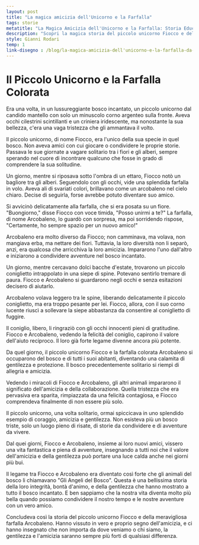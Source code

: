 ```yaml
---
layout: post
title: "La magica amicizia dell'Unicorno e la Farfalla"
tags: storie
metatitle: "La Magica Amicizia dell'Unicorno e la Farfalla: Storia Educativa per Bambini | Racconti Fantastici per l'Infanzia"
description: "Scopri la magica storia del piccolo unicorno Fiocco e della farfalla colorata Arcobaleno. Un racconto incantato che insegna il valore dell'amicizia e della gentilezza, ambientato in un bosco meraviglioso. Perfetto per stimolare l'immaginazione dei bambini e insegnare importanti lezioni di vita."
style: Gianni Rodari
temp: 1
link-disegno : /blog/la-magica-amicizia-dell'unicorno-e-la-farfalla-da-colorare/
---
```

# Il Piccolo Unicorno e la Farfalla Colorata

Era una volta, in un lussureggiante bosco incantato, un piccolo unicorno dal candido mantello con solo un minuscolo corno argenteo sulla fronte. Aveva occhi cilestrini scintillanti e un criniera iridescente, ma nonostante la sua bellezza, c'era una vaga tristezza che gli ammantava il volto.

Il piccolo unicorno, di nome Fiocco, era l'unico della sua specie in quel bosco. Non aveva amici con cui giocare o condividere le proprie storie. Passava le sue giornate a vagare solitario tra i fiori e gli alberi, sempre sperando nel cuore di incontrare qualcuno che fosse in grado di comprendere la sua solitudine.

Un giorno, mentre si riposava sotto l'ombra di un ettaro, Fiocco notò un bagliore tra gli alberi. Seguendolo con gli occhi, vide una splendida farfalla in volo. Aveva ali di svariati colori, brillavano come un arcobaleno nel cielo chiaro. Decise di seguirla, forse avrebbe potuto diventare suo amico.

Si avvicinò delicatamente alla farfalla, che si era posata su un fiore. "Buongiorno," disse Fiocco con voce timida, "Posso unirmi a te?" La farfalla, di nome Arcobaleno, lo guardò con sorpresa, ma poi sorridendo rispose, "Certamente, ho sempre spazio per un nuovo amico!"

Arcobaleno era molto diverso da Fiocco; non camminava, ma volava, non mangiava erba, ma nettare dei fiori. Tuttavia, la loro diversità non li separò, anzi, era qualcosa che arricchiva la loro amicizia. Impararono l'uno dall'altro e iniziarono a condividere avventure nel bosco incantato.

Un giorno, mentre cercavano dolci bacche d'estate, trovarono un piccolo coniglietto intrappolato in una siepe di spine. Potevano sentirlo tremare di paura. Fiocco e Arcobaleno si guardarono negli occhi e senza esitazioni decisero di aiutarlo.

Arcobaleno volava leggero tra le spine, liberando delicatamente il piccolo coniglietto, ma era troppo pesante per lei. Fiocco, allora, con il suo corno lucente riuscì a sollevare la siepe abbastanza da consentire al coniglietto di fuggire.

Il coniglio, libero, li ringraziò con gli occhi innocenti pieni di gratitudine. Fiocco e Arcobaleno, vedendo la felicità del coniglio, capirono il valore dell'aiuto reciproco. Il loro già forte legame divenne ancora più potente.

Da quel giorno, il piccolo unicorno Fiocco e la farfalla colorata Arcobaleno si occuparono del bosco e di tutti i suoi abitanti, diventando una calamita di gentilezza e protezione. Il bosco precedentemente solitario si riempì di allegria e amicizia. 

Vedendo i miracoli di Fiocco e Arcobaleno, gli altri animali impararono il significato dell'amicizia e della collaborazione. Quella tristezza che era pervasiva era sparita, rimpiazzata da una felicità contagiosa, e Fiocco comprendeva finalmente di non essere più solo.

Il piccolo unicorno, una volta solitario, ormai spiccicava in uno splendido esempio di coraggio, amicizia e gentilezza. Non esisteva più un bosco triste, solo un luogo pieno di risate, di storie da condividere e di avventure da vivere.

Dal quei giorni, Fiocco e Arcobaleno, insieme ai loro nuovi amici, vissero una vita fantastica e piena di avventure, insegnando a tutti noi che il valore dell'amicizia e della gentilezza può portare una luce calda anche nei giorni più bui.

Il legame tra Fiocco e Arcobaleno era diventato così forte che gli animali del bosco li chiamavano "Gli Angeli del Bosco". Questa è una bellissima storia della loro integrità, bontà d'animo, e della gentilezza che hanno mostrato a tutto il bosco incantato. E ben sappiamo che la nostra vita diventa molto più bella quando possiamo condividere il nostro tempo e le nostre avventure con un vero amico.

Concludeva così la storia del piccolo unicorno Fiocco e della meravigliosa farfalla Arcobaleno. Hanno vissuto in vero e proprio segno dell'amicizia, e ci hanno insegnato che non importa da dove veniamo o chi siamo, la gentilezza e l'amicizia saranno sempre più forti di qualsiasi differenza.

        